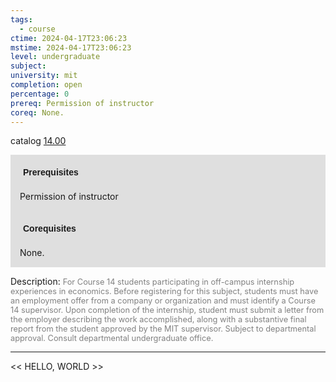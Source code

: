 ```yaml
---
tags:
  - course
ctime: 2024-04-17T23:06:23
mstime: 2024-04-17T23:06:23
level: undergraduate
subject: 
university: mit
completion: open
percentage: 0
prereq: Permission of instructor
coreq: None.
---
```


catalog [14.00](http://student.mit.edu/catalog/m14a.html#14.00)

<span style="display: block; padding: 15px; background-color: rgb(100, 100, 100, 0.2);"><font id="m_prereq886_0" style="display: block; font-family: Arial, sans-serif; font-weight: bold; padding: 5px">Prerequisites</font><br><span id="prereq886_0">Permission of instructor</span></span>
<span style="display: block; padding: 15px; background-color: rgb(100, 100, 100, 0.2);"><font id="m_coreq886_0" style="display: block; font-family: Arial, sans-serif; font-weight: bold; padding: 5px">Corequisites</font><br><span id="coreq886_0">None.</span></span>

<font style="">Description:</font>
<font style="color: grey; font-size: 0.8rem;">For Course 14 students participating in off-campus internship experiences in economics. Before registering for this subject, students must have an employment offer from a company or organization and must identify a Course 14 supervisor. Upon completion of the internship, student must submit a letter from the employer describing the work accomplished, along with a substantive final report from the student approved by the MIT supervisor. Subject to departmental approval. Consult departmental undergraduate office.</font>



---

<< HELLO, WORLD >>
